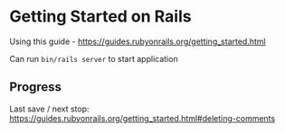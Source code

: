 # Getting Started on Rails
Using this guide - https://guides.rubyonrails.org/getting_started.html 

Can run `bin/rails server` to start application

## Progress
Last save / next stop: https://guides.rubyonrails.org/getting_started.html#deleting-comments 
